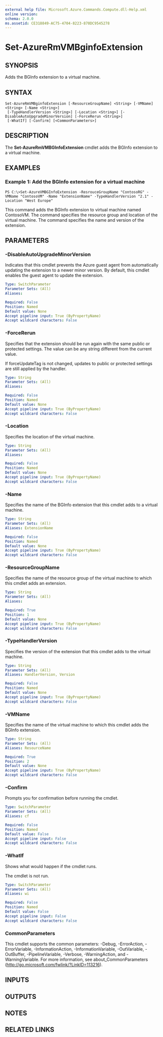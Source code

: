 ```yaml
---
external help file: Microsoft.Azure.Commands.Compute.dll-Help.xml
online version: 
schema: 2.0.0
ms.assetid: CE318849-AC75-4704-8223-870DC9545278
---
```


# Set-AzureRmVMBginfoExtension

## SYNOPSIS
Adds the BGInfo extension to a virtual machine.

## SYNTAX

```
Set-AzureRmVMBginfoExtension [-ResourceGroupName] <String> [-VMName] <String> [-Name <String>]
 [-TypeHandlerVersion <String>] [-Location <String>] [-DisableAutoUpgradeMinorVersion] [-ForceRerun <String>]
 [-WhatIf] [-Confirm] [<CommonParameters>]
```

## DESCRIPTION
The **Set-AzureRmVMBGInfoExtension** cmdlet adds the BGInfo extension to a virtual machine.

## EXAMPLES

### Example 1: Add the BGInfo extension for a virtual machine
```
PS C:\>Set-AzureVMBGInfoExtension -ResrouceGroupName "ContosoRG" -VMName "ContosoVM" -Name "ExtensionName" -TypeHandlerVersion "2.1" -Location "West Europe"
```

This command adds the BGInfo extension to virtual machine named ContosoVM.
The command specifies the resource group and location of the virtual machine.
The command specifies the name and version of the extension.

## PARAMETERS

### -DisableAutoUpgradeMinorVersion
Indicates that this cmdlet prevents the Azure guest agent from automatically updating the extension to a newer minor version.
By default, this cmdlet enables the guest agent to update the extension.

```yaml
Type: SwitchParameter
Parameter Sets: (All)
Aliases: 

Required: False
Position: Named
Default value: None
Accept pipeline input: True (ByPropertyName)
Accept wildcard characters: False
```

### -ForceRerun
Specifies that the extension should be run again with the same public or protected settings.
The value can be any string different from the current value.

If forceUpdateTag is not changed, updates to public or protected settings are still applied by the handler.

```yaml
Type: String
Parameter Sets: (All)
Aliases: 

Required: False
Position: Named
Default value: None
Accept pipeline input: True (ByPropertyName)
Accept wildcard characters: False
```

### -Location
Specifies the location of the virtual machine.

```yaml
Type: String
Parameter Sets: (All)
Aliases: 

Required: False
Position: Named
Default value: None
Accept pipeline input: True (ByPropertyName)
Accept wildcard characters: False
```

### -Name
Specifies the name of the BGInfo extension that this cmdlet adds to a virtual machine.

```yaml
Type: String
Parameter Sets: (All)
Aliases: ExtensionName

Required: False
Position: Named
Default value: None
Accept pipeline input: True (ByPropertyName)
Accept wildcard characters: False
```

### -ResourceGroupName
Specifies the name of the resource group of the virtual machine to which this cmdlet adds an extension.

```yaml
Type: String
Parameter Sets: (All)
Aliases: 

Required: True
Position: 1
Default value: None
Accept pipeline input: True (ByPropertyName)
Accept wildcard characters: False
```

### -TypeHandlerVersion
Specifies the version of the extension that this cmdlet adds to the virtual machine.

```yaml
Type: String
Parameter Sets: (All)
Aliases: HandlerVersion, Version

Required: False
Position: Named
Default value: None
Accept pipeline input: True (ByPropertyName)
Accept wildcard characters: False
```

### -VMName
Specifies the name of the virtual machine to which this cmdlet adds the BGInfo extension.

```yaml
Type: String
Parameter Sets: (All)
Aliases: ResourceName

Required: True
Position: 2
Default value: None
Accept pipeline input: True (ByPropertyName)
Accept wildcard characters: False
```

### -Confirm
Prompts you for confirmation before running the cmdlet.

```yaml
Type: SwitchParameter
Parameter Sets: (All)
Aliases: cf

Required: False
Position: Named
Default value: False
Accept pipeline input: False
Accept wildcard characters: False
```

### -WhatIf
Shows what would happen if the cmdlet runs.

The cmdlet is not run.

```yaml
Type: SwitchParameter
Parameter Sets: (All)
Aliases: wi

Required: False
Position: Named
Default value: False
Accept pipeline input: False
Accept wildcard characters: False
```

### CommonParameters
This cmdlet supports the common parameters: -Debug, -ErrorAction, -ErrorVariable, -InformationAction, -InformationVariable, -OutVariable, -OutBuffer, -PipelineVariable, -Verbose, -WarningAction, and -WarningVariable. For more information, see about_CommonParameters (http://go.microsoft.com/fwlink/?LinkID=113216).

## INPUTS

## OUTPUTS

## NOTES

## RELATED LINKS


